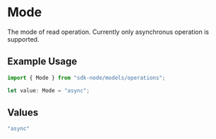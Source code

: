# Mode

The mode of read operation. Currently only asynchronus operation is supported.

## Example Usage

```typescript
import { Mode } from "sdk-node/models/operations";

let value: Mode = "async";
```

## Values

```typescript
"async"
```